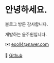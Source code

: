 # 안녕하세요.

블로그 방문 감사합니다.<br>

개발하는 윤주원입니다.<br>

✉️  eooll4@naver.com

🚀 [Github](https://github.com/Juwon-Yun)
